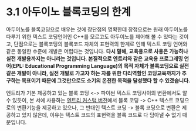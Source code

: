 # 3.1 아두이노 블록코딩의 한계

아두이노를 블록코딩으로 배우는 것에 장단점의 명확한데 장점으로는 원래 아두이노를 다루기 위한 텍스트 코딩언어인 C++를 모르고도 아두이노를 제어해 볼 수 있다는 것이고, 단점으로는 블록코딩의 블록코드 자체의 표현력의 한계로 인해 텍스트 코딩 언어와 같은 동일한 수준에 개발은 어렵다는 것입니다. **다시 말해, 교육용으로 사용은 가능하나 실전 개발용까지는 아니라는 것입니다. 본질적으로 엔트리와 같은 교육용 프로그래밍 언어\(EPL: Educational Programming Language\)의 목적 자체가 블록코딩으로 실전같은 개발이 아니라, 실전 개발로 가고자 하는 자를 위한 다리역할인 코딩교육까지가 추구하는 목표이기 때문에 그것만으로도 소기의 온전한 목적을 달성했다 할 수 있겠습니다.**

엔트리가 기본 제공하고 있는 블록 코딩 &lt;-&gt; 파이썬 텍스트 코딩사이의 변환에서도 알 수 있듯이, 본 서에 사용하는 [엔트리 커스텀 버전](https://github.com/JeongJun-Lee/entry-offline)에서 블록 코딩 -&gt; C++ 텍스트 코딩으로의 변환기능을 제공하고 있으나, 그 반대인 텍스트 코딩 -&gt; 블록 코딩으로 변환은 제공하고 있지 않은데, 이유는 텍스트 코드의 표현력을 블록 코드로 다 담아낼 수 없기 때문입니다.

